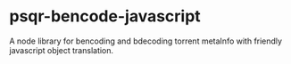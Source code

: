 # psqr-bencode-javascript
A node library for bencoding and bdecoding torrent metaInfo with friendly javascript object translation.
